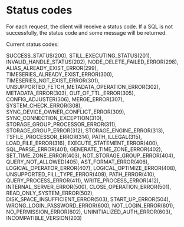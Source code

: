 <!--

    Licensed to the Apache Software Foundation (ASF) under one
    or more contributor license agreements.  See the NOTICE file
    distributed with this work for additional information
    regarding copyright ownership.  The ASF licenses this file
    to you under the Apache License, Version 2.0 (the
    "License"); you may not use this file except in compliance
    with the License.  You may obtain a copy of the License at
    
        http://www.apache.org/licenses/LICENSE-2.0
    
    Unless required by applicable law or agreed to in writing,
    software distributed under the License is distributed on an
    "AS IS" BASIS, WITHOUT WARRANTIES OR CONDITIONS OF ANY
    KIND, either express or implied.  See the License for the
    specific language governing permissions and limitations
    under the License.

-->

# Status codes

For each request, the client will receive a status code. 
If a SQL is not successfully, the status code and some message will be returned. 

Current status codes:

  SUCCESS_STATUS(200),
  STILL_EXECUTING_STATUS(201),
  INVALID_HANDLE_STATUS(202),
  NODE_DELETE_FAILED_ERROR(298),
  ALIAS_ALREADY_EXIST_ERROR(299),
  TIMESERIES_ALREADY_EXIST_ERROR(300),
  TIMESERIES_NOT_EXIST_ERROR(301),
  UNSUPPORTED_FETCH_METADATA_OPERATION_ERROR(302),
  METADATA_ERROR(303),
  OUT_OF_TTL_ERROR(305),
  CONFIG_ADJUSTER(306),
  MERGE_ERROR(307),
  SYSTEM_CHECK_ERROR(308),
  SYNC_DEVICE_OWNER_CONFLICT_ERROR(309),
  SYNC_CONNECTION_EXCEPTION(310),
  STORAGE_GROUP_PROCESSOR_ERROR(311),
  STORAGE_GROUP_ERROR(312),
  STORAGE_ENGINE_ERROR(313),
  TSFILE_PROCESSOR_ERROR(314),
  PATH_ILLEGAL(315),
  LOAD_FILE_ERROR(316),
  EXECUTE_STATEMENT_ERROR(400),
  SQL_PARSE_ERROR(401),
  GENERATE_TIME_ZONE_ERROR(402),
  SET_TIME_ZONE_ERROR(403),
  NOT_STORAGE_GROUP_ERROR(404),
  QUERY_NOT_ALLOWED(405),
  AST_FORMAT_ERROR(406),
  LOGICAL_OPERATOR_ERROR(407),
  LOGICAL_OPTIMIZE_ERROR(408),
  UNSUPPORTED_FILL_TYPE_ERROR(409),
  PATH_ERROR(410),
  QUERY_PROCESS_ERROR(411),
  WRITE_PROCESS_ERROR(412),
  INTERNAL_SERVER_ERROR(500),
  CLOSE_OPERATION_ERROR(501),
  READ_ONLY_SYSTEM_ERROR(502),
  DISK_SPACE_INSUFFICIENT_ERROR(503),
  START_UP_ERROR(504),
  WRONG_LOGIN_PASSWORD_ERROR(600),
  NOT_LOGIN_ERROR(601),
  NO_PERMISSION_ERROR(602),
  UNINITIALIZED_AUTH_ERROR(603),
  INCOMPATIBLE_VERSION(203) 